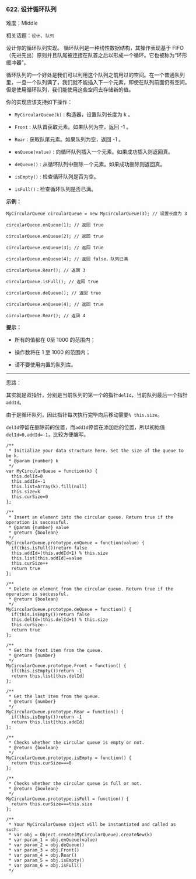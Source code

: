### 622. 设计循环队列

难度：Middle

相关话题：`设计`、`队列`

设计你的循环队列实现。 循环队列是一种线性数据结构，其操作表现基于 FIFO（先进先出）原则并且队尾被连接在队首之后以形成一个循环。它也被称为&ldquo;环形缓冲器&rdquo;。



循环队列的一个好处是我们可以利用这个队列之前用过的空间。在一个普通队列里，一旦一个队列满了，我们就不能插入下一个元素，即使在队列前面仍有空间。但是使用循环队列，我们能使用这些空间去存储新的值。



你的实现应该支持如下操作：




* `MyCircularQueue(k)` : 构造器，设置队列长度为 k 。

* `Front` : 从队首获取元素。如果队列为空，返回 -1 。

* `Rear` : 获取队尾元素。如果队列为空，返回 -1 。

* `enQueue(value)` : 向循环队列插入一个元素。如果成功插入则返回真。

* `deQueue()` : 从循环队列中删除一个元素。如果成功删除则返回真。

* `isEmpty()` : 检查循环队列是否为空。

* `isFull()` : 检查循环队列是否已满。









**示例：** 



```
MyCircularQueue circularQueue = new MycircularQueue(3); // 设置长度为 3

circularQueue.enQueue(1); // 返回 true

circularQueue.enQueue(2); // 返回 true

circularQueue.enQueue(3); // 返回 true

circularQueue.enQueue(4); // 返回 false，队列已满

circularQueue.Rear(); // 返回 3

circularQueue.isFull(); // 返回 true

circularQueue.deQueue(); // 返回 true

circularQueue.enQueue(4); // 返回 true

circularQueue.Rear(); // 返回 4

```






**提示：** 




* 所有的值都在 0至 1000 的范围内；

* 操作数将在 1 至 1000 的范围内；

* 请不要使用内置的队列库。






-----

思路：

其实就是双指针，分别是当前队列的第一个的指针`delId`，当前队列最后一个指针`addId`。

由于是循环队列，因此指针每次执行完毕向后移动需要`% this.size`。

`delId`停留在删除前的位置，而`addId`停留在添加后的位置，所以初始值`delId=0,addId=-1`，比较方便编写。

```
/**
 * Initialize your data structure here. Set the size of the queue to be k.
 * @param {number} k
 */
var MyCircularQueue = function(k) {
  this.delId=0
  this.addId=-1
  this.list=Array(k).fill(null)
  this.size=k
  this.curSize=0
};

/**
 * Insert an element into the circular queue. Return true if the operation is successful. 
 * @param {number} value
 * @return {boolean}
 */
MyCircularQueue.prototype.enQueue = function(value) {
  if(this.isFull())return false
  this.addId=(this.addId+1) % this.size
  this.list[this.addId]=value
  this.curSize++
  return true
};

/**
 * Delete an element from the circular queue. Return true if the operation is successful.
 * @return {boolean}
 */
MyCircularQueue.prototype.deQueue = function() {
  if(this.isEmpty())return false
  this.delId=(this.delId+1) % this.size
  this.curSize--
  return true
};

/**
 * Get the front item from the queue.
 * @return {number}
 */
MyCircularQueue.prototype.Front = function() {
  if(this.isEmpty())return -1
  return this.list[this.delId]
};

/**
 * Get the last item from the queue.
 * @return {number}
 */
MyCircularQueue.prototype.Rear = function() {
  if(this.isEmpty())return -1
  return this.list[this.addId]
};

/**
 * Checks whether the circular queue is empty or not.
 * @return {boolean}
 */
MyCircularQueue.prototype.isEmpty = function() {
  return this.curSize===0
};

/**
 * Checks whether the circular queue is full or not.
 * @return {boolean}
 */
MyCircularQueue.prototype.isFull = function() {
  return this.curSize===this.size
};

/** 
 * Your MyCircularQueue object will be instantiated and called as such:
 * var obj = Object.create(MyCircularQueue).createNew(k)
 * var param_1 = obj.enQueue(value)
 * var param_2 = obj.deQueue()
 * var param_3 = obj.Front()
 * var param_4 = obj.Rear()
 * var param_5 = obj.isEmpty()
 * var param_6 = obj.isFull()
 */
```

